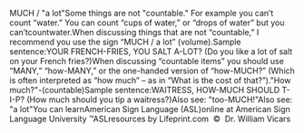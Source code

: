 MUCH / "a lot"Some things are not "countable." For example you can’t count “water.” You can 
  count “cups of water,” or “drops of water” but you can’tcountwater.When discussing things that are not “countable,” I recommend you use the sign “MUCH 
  / a lot” (volume).Sample sentence:YOUR FRENCH-FRIES, YOU SALT A-LOT? (Do you like a lot of salt on 
			your French fries?)When discussing “countable items” you should use “MANY,” 
  “how-MANY,” or the one-handed version of “how-MUCH?” (Which is often 
  interpreted as “how much” – as in “What is the cost of that?”)."How much?"-(countable)Sample sentence:WAITRESS, HOW-MUCH SHOULD T-I-P? (How much should you tip a 
			waitress?)Also see: "too-MUCH!"Also see: "a lot"You can learnAmerican Sign Language (ASL)online at American Sign Language University ™ASLresources by Lifeprint.com  ©  Dr. William Vicars